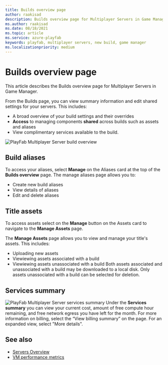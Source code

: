 ```yaml
---
title: Builds overview page
author: raakisad
description: Builds overview page for Multiplayer Servers in Game Manager
ms.author: raakisad
ms.date: 08/18/2021
ms.topic: article
ms.service: azure-playfab
keywords: playfab, multiplayer servers, new build, game manager 
ms.localizationpriority: medium
---
```


# Builds overview page

This article describes the Builds overview page for Multiplayer Servers in Game Manager. 

From the Builds page, you can view summary information and edit shared settings for your servers. This includes: 

* A broad overview of your build settings and their overrides
* **Access** to managing components **shared** across builds such as assets and aliases
* View complimentary services available to the build. 

![PlayFab Multiplayer Server build overview](media/build-overview.png)

## Build aliases

To access your aliases, select  **Manage**  on the Aliases card at the top of the  **Builds overview**  page. 
The manage aliases page allows you to: 
* Create new build aliases 
* View details of aliases
* Edit and delete aliases 

## Title assets

To access assets select on the **Manage**  button on the Assets card to navigate to the  **Manage Assets**  page. 

The **Manage Assets** page allows you to view and manage your title's assets. This includes:
* Uploading new assets
* Viewiewing assets associated with a build
* Viewiewing assets unassociated with a build
Both assets associated and unassociated with a build may be downloaded to a local disk. Only assets unassociated with a build can be selected for deletion. 

## Services summary
![PlayFab Multiplayer Server services summary](media/services-summary.png)
Under the **Services summary** you can view your current cost, amount of free compute hour remaining, and free network egress you have left for the month. For more information on billing, select the “View billing summary” on the page. For an expanded view, select "More details".  

## See also
* [Servers Overview](build-server-overview.md)
* [VM performance metrics](vm-metrics.md)